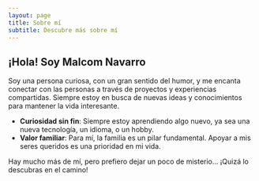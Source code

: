 ```yaml
---
layout: page
title: Sobre mí
subtitle: Descubre más sobre mí
---
```


## ¡Hola! Soy Malcom Navarro

Soy una persona curiosa, con un gran sentido del humor, y me encanta conectar con las personas a través de proyectos y experiencias compartidas. Siempre estoy en busca de nuevas ideas y conocimientos para mantener la vida interesante.

- **Curiosidad sin fin**: Siempre estoy aprendiendo algo nuevo, ya sea una nueva tecnología, un idioma, o un hobby.
- **Valor familiar**: Para mí, la familia es un pilar fundamental. Apoyar a mis seres queridos es una prioridad en mi vida.

Hay mucho más de mí, pero prefiero dejar un poco de misterio... ¡Quizá lo descubras en el camino!



